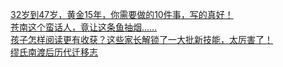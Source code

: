   
[32岁到47岁，黄金15年，你需要做的10件事，写的真好！](http://www.dianyue.me/archives/112/319qexf2xwoexveb/)  
[苍南这个蛮话人，竟让这条鱼抽烟……](http://www.dianyue.me/archives/140/fzg8eqw23kdfa51i/)  
[孩子怎样阅读更有收获？这些家长解锁了一大批新技能，太厉害了！](http://www.dianyue.me/archives/928/0lg4lljzqotsezpy/)  
[缪氏南渡后历代迁移志](http://www.dianyue.me/archives/872/82bda0lfm1hjijh5/)